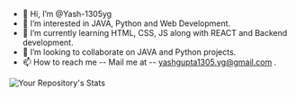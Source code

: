 - 👋 Hi, I’m @Yash-1305yg
- 👀 I’m interested in JAVA, Python and Web Development.
- 🌱 I’m currently learning HTML, CSS, JS along with REACT and Backend development.
- 💞️ I’m looking to collaborate on JAVA and Python projects.
- 📫 How to reach me -- Mail me at  -- yashgupta1305.yg@gmail.com .

![Your Repository's Stats](https://github-readme-stats.vercel.app/api?username=Yash-1305yg&show_icons=true)

<!---
Yash-1305yg/Yash-1305yg is a ✨ special ✨ repository because its `README.md` (this file) appears on your GitHub profile.
You can click the Preview link to take a look at your changes.
--->
